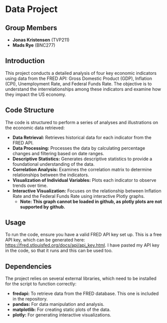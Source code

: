 # Data Project

## Group Members
- **Jonas Kristensen** (TVP211)
- **Mads Rye** (BNC277)

## Introduction
This project conducts a detailed analysis of four key economic indicators using data from the FRED API: Gross Domestic Product (GDP), Inflation (CPI), Unemployment Rate, and Federal Funds Rate. The objective is to understand the interrelationships among these indicators and examine how they impact the US economy.

## Code Structure
The code is structured to perform a series of analyses and illustrations on the economic data retrieved:

- **Data Retrieval:** Retrieves historical data for each indicator from the FRED API.
- **Data Processing:** Processes the data by calculating percentage changes and filtering based on date ranges.
- **Descriptive Statistics:** Generates descriptive statistics to provide a foundational understanding of the data.
- **Correlation Analysis:** Examines the correlation matrix to determine relationships between the indicators.
- **Visualization of Individual Variables:** Plots each indicator to observe trends over time.
- **Interactive Visualization:** Focuses on the relationship between Inflation Rate and the Federal Funds Rate using interactive Plotly graphs.
  - **Note: This graph cannot be loaded in github, as plotly plots are not supported by github.**

## Usage
To run the code, ensure you have a valid FRED API key set up. This is a free API key, which can be generated here: https://fred.stlouisfed.org/docs/api/api_key.html. I have pasted my API key in the code, so that it runs and this can be used too.

## Dependencies
The project relies on several external libraries, which need to be installed for the script to function correctly:
- **fredapi:** To retrieve data from the FRED database. This one is included in the repository. 
- **pandas:** For data manipulation and analysis.
- **matplotlib:** For creating static plots of the data.
- **plotly:** For generating interactive visualizations.
